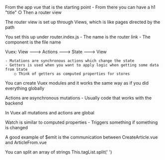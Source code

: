 From the app vue that is the starting point - From there you can have a h1 "title"
○ Then a router view

The router view is set up through Views, which is like pages directed by the path

You set this up under router.index.js - The name is the router link - The component is the file name

Vuex: View ---> Actions ---> State ---> View

    - Mutations are synchronous actions which change the state
    - Getters is used when you want to apply logic when getting some data from State
    	○ Think of getters as computed properties for stores

You can create Vuex modules and it works the same way as if you did everything globally

Actions are asynchronous mutations - Usually code that works with the backend

In Vuex all mutations and actions are global

Watch is similar to computed properties - Triggers something if something is changed

A good example of $emit is the communication between CreateArticle.vue and ArticleFrom.vue

You can split an array of strings
This.tagList.split(' ')
